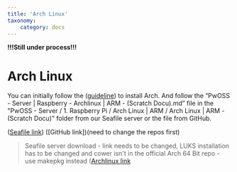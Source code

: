 ```yaml
---
title: 'Arch Linux'
taxonomy:
    category: docs
---
```


__!!!Still under process!!!__

# Arch Linux

You can initially follow the ([guideline](https://guideline.pwoss.xyz/linux/arch)) to install Arch.
And follow the “PwOSS - Server | Raspberry - Archlinux | ARM - (Scratch Docu).md” file in the "PwOSS - Server / 1. Raspberry Pi / Arch Linux | ARM / Arch Linux | ARM - (Scratch Docu)" folder from our Seafile server or the file from GitHub.

([Seafile link](https://seafile.pwoss.xyz/d/1215a57671da473cadbe))
([GitHub link])(need to change the repos first)

> Seafile server download - link needs to be changed, LUKS installation has to be changed and cower isn't in the official Arch 64 Bit repo - use makepkg instead ([Archlinux link](https://wiki.archlinux.org/index.php/Makepkg)
